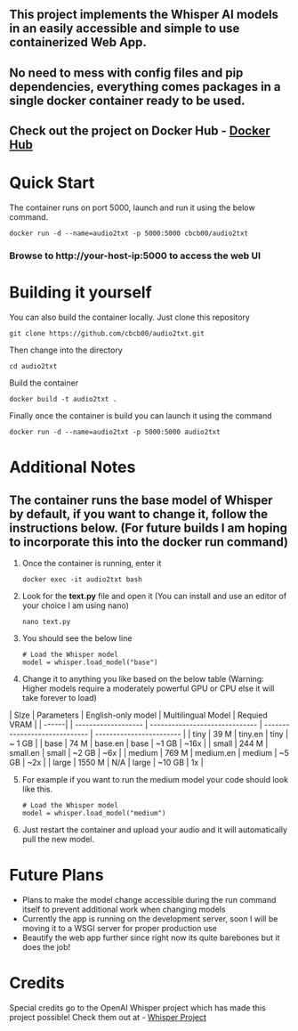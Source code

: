 ## This project implements the Whisper AI models in an easily accessible and simple to use containerized Web App.
## No need to mess with config files and pip dependencies, everything comes packages in a single docker container ready to be used. 

## Check out the project on Docker Hub - [Docker Hub](https://hub.docker.com/repository/docker/cbcb00/audio2txt/general)


# Quick Start

The container runs on port 5000, launch and run it using the below command.

```
docker run -d --name=audio2txt -p 5000:5000 cbcb00/audio2txt
```
### Browse to http://your-host-ip:5000 to access the web UI

# Building it yourself

You can also build the container locally. Just clone this repository
```
git clone https://github.com/cbcb00/audio2txt.git
```

Then change into the directory
```
cd audio2txt
```

Build the container
```
docker build -t audio2txt .
```

Finally once the container is build you can launch it using the command 
```
docker run -d --name=audio2txt -p 5000:5000 audio2txt
```

# Additional Notes

## The container runs the base model of Whisper by default, if you want to change it, follow the instructions below. (For future builds I am hoping to incorporate this into the docker run command)

1. Once the container is running, enter it
   ```
   docker exec -it audio2txt bash
   ```
2. Look for the **text.py** file and open it (You can install and use an editor of your choice I am using nano)
   ```
   nano text.py
   ```
3. You should see the below line
   ```
   # Load the Whisper model
   model = whisper.load_model("base")
   ```
4. Change it to anything you like based on the below table (Warning: Higher models require a moderately powerful GPU or CPU else it will take forever to load)

| SIze | Parameters | English-only model | Multilingual Model  | Requied VRAM | 
| ------| | ------------------- | ------------------------------ | ----------------------------- | ------------------------ |
| tiny |  39 M            |  tiny.en                      | tiny                           | ~ 1 GB                |
| base | 	74 M  |	base.en  |  base | ~1 GB |  ~16x | 
| small |	244 M |	small.en |	small |	~2 GB |	~6x |
| medium |	769 M |	medium.en |	medium |	~5 GB |	~2x |
| large  |	1550 M  | N/A  | large | ~10 GB  | 1x |

5. For example if you want to run the medium model your code should look like this.
   ```
   # Load the Whisper model
   model = whisper.load_model("medium")
   ```
6. Just restart the container and upload your audio and it will automatically pull the new model.

# Future Plans
- Plans to make the model change accessible during the run command itself to prevent additional work when changing models
- Currently the app is running on the development server, soon I will be moving it to a WSGI server for proper production use
- Beautify the web app further since right now its quite barebones but it does the job!

# Credits
Special credits go to the OpenAI Whisper project which has made this project possible! Check them out at - [Whisper Project](https://github.com/openai/whisper)
